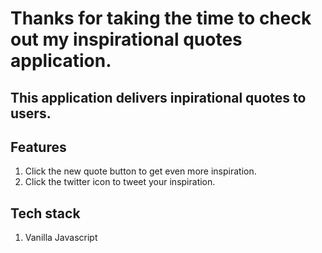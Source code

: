 # Thanks for taking the time to check out my inspirational quotes application.

## This application delivers inpirational quotes to users.

## Features

1. Click the new quote button to get even more inspiration.
2. Click the twitter icon to tweet your inspiration.

## Tech stack

1. Vanilla Javascript
